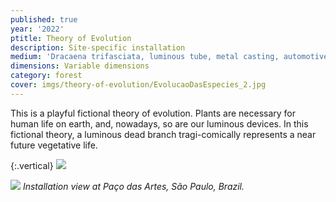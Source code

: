 ```yaml
---
published: true
year: '2022'
ptitle: Theory of Evolution
description: Site-specific installation
medium: 'Dracaena trifasciata, luminous tube, metal casting, automotive paint and earth'
dimensions: Variable dimensions
category: forest
cover: imgs/theory-of-evolution/EvolucaoDasEspecies_2.jpg
---
```

This is a playful fictional theory of evolution. Plants are necessary for human life on earth, and, nowadays, so are our luminous devices. In this fictional theory, a luminous dead branch tragi-comically represents a near future vegetative life.

{:.vertical}
![]({{site.baseurl}}/imgs/theory-of-evolution/EvolucaoDasEspecies_1.jpg)

![]({{site.baseurl}}/imgs/theory-of-evolution/EvolucaoDasEspecies_3.jpg)
_Installation view at Paço das Artes, São Paulo, Brazil._
